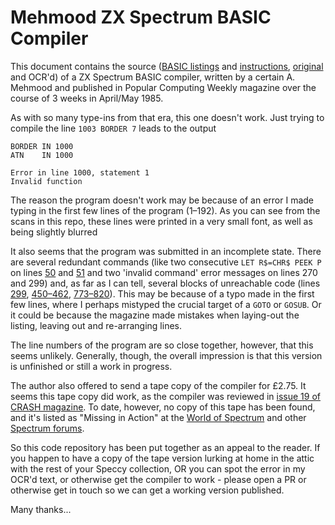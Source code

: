 # Mehmood ZX Spectrum BASIC Compiler

This document contains the source ([BASIC listings](src) and [instructions](article), [original](scans) and OCR'd) of a ZX Spectrum BASIC compiler, written by a certain A. Mehmood and published in Popular Computing Weekly magazine over the course of 3 weeks in April/May 1985.

As with so many type-ins from that era, this one doesn't work. Just trying to compile the line `1003 BORDER 7` leads to the output

``` 
BORDER IN 1000
ATN    IN 1000

Error in line 1000, statement 1
Invalid function
``` 

The reason the program doesn't work may be because of an error I made typing in the first few lines of the program (1–192). As you can see from the scans in this repo, these lines were printed in a very small font, as well as being slightly blurred

It also seems that the program was submitted in an incomplete state. There are several redundant commands (like two consecutive `LET R$=CHR$ PEEK P` on lines [50](src/compiler1.bas#L18) and [51](src/compiler1.bas#L18) and two 'invalid command' error messages on lines 270 and 299) and, as far as I can tell, several blocks of unreachable code (lines [299](src/compiler1.bas#L119), [450–462](src/compiler2.bas#L19-L21), [773–820](src/compiler2.bas#L63-L80)). This may be because of a typo made in the first few lines, where I perhaps mistyped the crucial target of a `GOTO` or `GOSUB`. Or it could be because the magazine made mistakes when laying-out the listing, leaving out and re-arranging lines.

The line numbers of the program are so close together, however, that this seems unlikely. Generally, though, the overall impression is that this version is unfinished or still a work in progress.

The author also offered to send a tape copy of the compiler for £2.75. It seems this tape copy did work, as the compiler was reviewed in [issue 19 of CRASH magazine](https://www.crashonline.org.uk/19/compilers.htm). To date, however, no copy of this tape has been found, and it's listed as "Missing in Action" at the [World of Spectrum](https://worldofspectrum.net/item/0011603) and other [Spectrum forums](https://spectrumcomputing.co.uk/index.php?cat=96&id=11603).

So this code repository has been put together as an appeal to the reader. If you happen to have a copy of the tape version lurking at home in the attic with the rest of your Speccy collection, OR you can spot the error in my OCR'd text, or otherwise get the compiler to work - please open a PR or otherwise get in touch so we can get a working version published.

Many thanks...